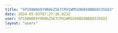 ```yaml
---
title: "SP108W069Y9R0GZS67CPH1WM5G96BX0NB60335GQ3"
date: 2024-05-03T07:27:16.823Z
user: SP108W069Y9R0GZS67CPH1WM5G96BX0NB60335GQ3
layout: "users"
---
```

    